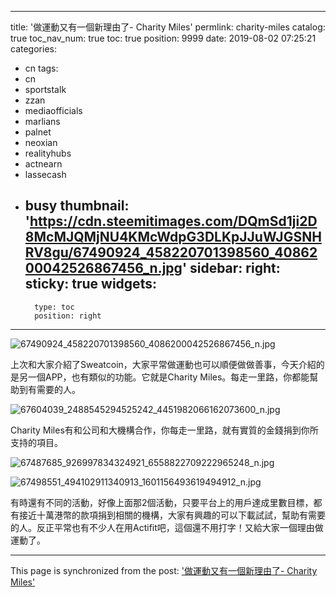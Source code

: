 
---
title: '做運動又有一個新理由了- Charity Miles'
permlink: charity-miles
catalog: true
toc_nav_num: true
toc: true
position: 9999
date: 2019-08-02 07:25:21
categories:
- cn
tags:
- cn
- sportstalk
- zzan
- mediaofficials
- marlians
- palnet
- neoxian
- realityhubs
- actnearn
- lassecash
- busy
thumbnail: 'https://cdn.steemitimages.com/DQmSd1ji2D8McMJQMjNU4KMcWdpG3DLKpJJuWJGSNHRV8gu/67490924_458220701398560_4086200042526867456_n.jpg'
sidebar:
    right:
        sticky: true
widgets:
    -
        type: toc
        position: right
---


![67490924_458220701398560_4086200042526867456_n.jpg](https://cdn.steemitimages.com/DQmSd1ji2D8McMJQMjNU4KMcWdpG3DLKpJJuWJGSNHRV8gu/67490924_458220701398560_4086200042526867456_n.jpg)

上次和大家介紹了Sweatcoin，大家平常做運動也可以順便做做善事，今天介紹的是另一個APP，也有類似的功能。它就是Charity Miles。每走一里路，你都能幫助到有需要的人。


![67604039_2488545294525242_4451982066162073600_n.jpg](https://cdn.steemitimages.com/DQmRmUpkhfbf13ZmGKsRSCe4GdgzNijD1tmvtPqqbxtK6Bd/67604039_2488545294525242_4451982066162073600_n.jpg)

Charity Miles有和公司和大機構合作，你每走一里路，就有實質的金錢捐到你所支持的項目。

![67487685_926997834324921_6558822709222965248_n.jpg](https://cdn.steemitimages.com/DQmaFb3FNpZd4buwutBoCMWaUcozoD1TSjbJ5y259yVtQjY/67487685_926997834324921_6558822709222965248_n.jpg)



![67498551_494102911340913_1601156493619494912_n.jpg](https://cdn.steemitimages.com/DQmXPmQQgXy6fqaSJsJjhfYE1fowg1rCogAZdEPxmtkcNm3/67498551_494102911340913_1601156493619494912_n.jpg)

有時還有不同的活動，好像上面那2個活動，只要平台上的用戶達成里數目標，都有接近十萬港幣的款項捐到相關的機構，大家有興趣的可以下載試試，幫助有需要的人。反正平常也有不少人在用Actifit吧，這個還不用打字！又給大家一個理由做運動了。

- - -

This page is synchronized from the post: ['做運動又有一個新理由了- Charity Miles'](https://steemit.com/@htliao/charity-miles)

